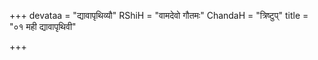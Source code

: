 +++
devataa = "द्यावापृथिव्यौ"
RShiH = "वामदेवो गौतमः"
ChandaH = "त्रिष्टुप्"
title = "०१ मही द्यावापृथिवी"

+++

